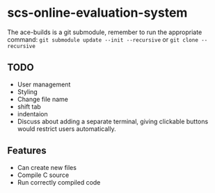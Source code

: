 # scs-online-evaluation-system
The ace-builds is a git submodule, remember to run the appropriate command: `git submodule update --init --recursive` or `git clone --recursive`


## TODO
- User management
- Styling
- Change file name
- shift tab
- indentaion
- Discuss about adding a separate terminal, giving clickable buttons would restrict users automatically.

## Features
- Can create new files
- Compile C source
- Run correctly compiled code
